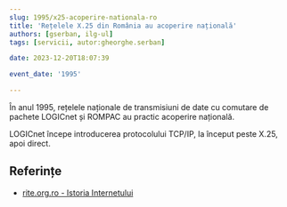 ```yaml
---
slug: 1995/x25-acoperire-nationala-ro
title: 'Rețelele X.25 din România au acoperire națională'
authors: [gserban, ilg-ul]
tags: [servicii, autor:gheorghe.serban]

date: 2023-12-20T18:07:39

event_date: '1995'

---
```


În anul 1995, rețelele naționale de transmisiuni de date cu comutare de pachete
LOGICnet și ROMPAC au practic acoperire națională.

<!-- truncate -->

LOGICnet începe introducerea protocolului TCP/IP, la început peste X.25,
apoi direct.

## Referințe

- [rite.org.ro - Istoria Internetului](https://rite.org.ro/istoria-internetului/)
